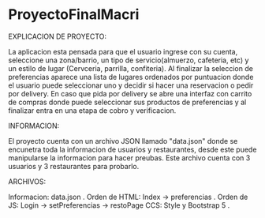 # ProyectoFinalMacri

EXPLICACION DE PROYECTO:

La aplicacion esta pensada para que el usuario ingrese con su cuenta, seleccione una zona/barrio, un tipo de servicio(almuerzo, cafeteria, etc) y un estilo de lugar (Cervceria, parrilla, confiteria).
 Al finalizar la seleccion de preferencias aparece una lista de lugares ordenados por puntuacion donde el usuario puede seleccionar uno y decidir si hacer una reservacion o pedir por delivery.
 En caso que pida por delivery se abre una interfaz con carrito de compras donde puede seleccionar sus productos de preferencias y al finalizar entra en una etapa de cobro y verificacion.

 INFORMACION:

 El proyecto cuenta con un archivo JSON llamado "data.json" donde se encunetra toda la informacion de usuarios y restaurantes, desde este puede manipularse la informacion para hacer preubas.
  Este archivo cuenta con 3 usuarios y 3 restaurantes para probarlo.

  ARCHIVOS:

  Informacion: data.json .
  Orden de HTML: Index -> preferencias .
  Orden de JS: Login -> setPreferencias -> restoPage
  CCS: Style y Bootstrap 5 .
